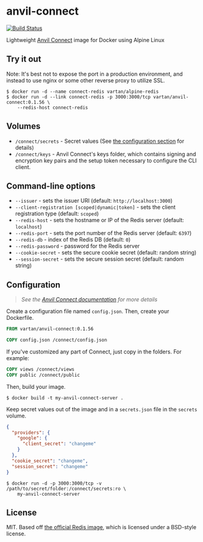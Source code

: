 # anvil-connect

[![Build Status](https://travis-ci.org/vsimonian/docker-anvil-connect.svg)](https://travis-ci.org/vsimonian/docker-anvil-connect)

Lightweight [Anvil Connect][anvil-connect] image for Docker using Alpine Linux

## Try it out

Note: It's best not to expose the port in a production environment, and instead
to use nginx or some other reverse proxy to utilize SSL.

```
$ docker run -d --name connect-redis vartan/alpine-redis
$ docker run -d --link connect-redis -p 3000:3000/tcp vartan/anvil-connect:0.1.56 \
    --redis-host connect-redis
```

## Volumes

- `/connect/secrets` - Secret values (See [the configuration section](#configuration)
  for details)
- `/connect/keys` - Anvil Connect's keys folder, which contains signing and
  encryption key pairs and the setup token necessary to configure the CLI client.

## Command-line options

- `--issuer` - sets the issuer URI (default: `http://localhost:3000`)
- `--client-registration [scoped|dynamic|token]` - sets the client registration
  type (default: `scoped`)
- `--redis-host` - sets the hostname or IP of the Redis server (default:
  `localhost`)
- `--redis-port` - sets the port number of the Redis server (default: `6397`)
- `--redis-db` - index of the Redis DB (default: `0`)
- `--redis-password` - password for the Redis server
- `--cookie-secret` - sets the secure cookie secret (default: random string)
- `--session-secret` - sets the secure session secret (default: random string)

## Configuration

> _See the [Anvil Connect documentation][connect-docs] for more details_

Create a configuration file named `config.json`. Then, create your Dockerfile.

```Dockerfile
FROM vartan/anvil-connect:0.1.56

COPY config.json /connect/config.json
```

If you've customized any part of Connect, just copy in the folders. For example:

```Dockerfile
COPY views /connect/views
COPY public /connect/public
```

Then, build your image.

```
$ docker build -t my-anvil-connect-server .
```

Keep secret values out of the image and in a `secrets.json` file in the
`secrets` volume.

```json
{
  "providers": {
    "google": {
      "client_secret": "changeme"
    }
  },
  "cookie_secret": "changeme",
  "session_secret": "changeme"
}
```

```
$ docker run -d -p 3000:3000/tcp -v /path/to/secret/folder:/connect/secrets:ro \
    my-anvil-connect-server
```

## License

MIT. Based off [the official Redis image][redis-image], which is licensed under a
BSD-style license.

[anvil-connect]: https://github.com/anvilresearch/connect
[connect-docs]: https://github.com/anvilresearch/connect-docs
[redis-image]: https://github.com/docker-library/redis
